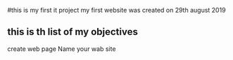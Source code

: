 #this is my first it project
my first website was created on 29th august 2019

## this is th list of my objectives

create web page 
Name your wab site